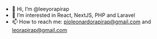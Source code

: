 - 👋 Hi, I’m @leeyorapirap
- 👀 I’m interested in React, NextJS, PHP and Laravel
- 📫 How to reach me: pioleonardorapirap@gmail.com and leorapirap@gmail.com

<!---
leeyorapirap/leeyorapirap is a ✨ special ✨ repository because its `README.md` (this file) appears on your GitHub profile.
You can click the Preview link to take a look at your changes.
--->
